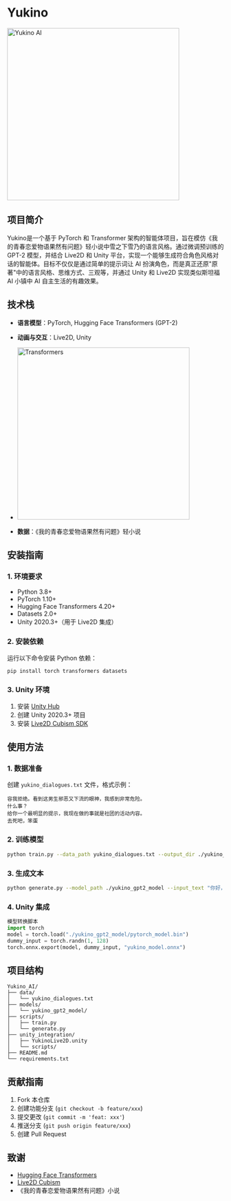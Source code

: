 
# Yukino

<img src="https://github.com/user-attachments/assets/96cddbe6-882a-47e8-bf92-16f4994fdbf6" alt="Yukino AI" width="400"/>

## 项目简介

Yukino是一个基于 PyTorch 和 Transformer 架构的智能体项目，旨在模仿《我的青春恋爱物语果然有问题》轻小说中雪之下雪乃的语言风格。通过微调预训练的 GPT-2 模型，并结合 Live2D 和 Unity 平台，实现一个能够生成符合角色风格对话的智能体。目标不仅仅是通过简单的提示词让 AI 扮演角色，而是真正还原"原著"中的语言风格、思维方式、三观等，并通过 Unity 和 Live2D 实现类似斯坦福 AI 小镇中 AI 自主生活的有趣效果。

## 技术栈

- **语言模型**：PyTorch, Hugging Face Transformers (GPT-2)
- **动画与交互**：Live2D, Unity
- <img src="https://github.com/user-attachments/assets/cea1bccf-8ce2-45f5-8480-7b4680636195" alt="Transformers" width="400"/>

- **数据**：《我的青春恋爱物语果然有问题》轻小说

## 安装指南

### 1. 环境要求

- Python 3.8+
- PyTorch 1.10+
- Hugging Face Transformers 4.20+
- Datasets 2.0+
- Unity 2020.3+（用于 Live2D 集成）

### 2. 安装依赖

运行以下命令安装 Python 依赖：
```bash
pip install torch transformers datasets
```

### 3. Unity 环境
1. 安装 [Unity Hub](https://unity.com/)
2. 创建 Unity 2020.3+ 项目
3. 安装 [Live2D Cubism SDK](https://www.live2d.com/)

## 使用方法

### 1. 数据准备
创建 `yukino_dialogues.txt` 文件，格式示例：
```text
容我拒绝。看到这男生邪恶又下流的眼神，我感到非常危险。
什么事？
给你一个最明显的提示，我现在做的事就是社团的活动内容。
去死吧，笨蛋
```

### 2. 训练模型
```bash
python train.py --data_path yukino_dialogues.txt --output_dir ./yukino_gpt2_model
```

### 3. 生成文本
```bash
python generate.py --model_path ./yukino_gpt2_model --input_text "你好，雪乃"
```

### 4. Unity 集成
```python
模型转换脚本
import torch
model = torch.load("./yukino_gpt2_model/pytorch_model.bin")
dummy_input = torch.randn(1, 128)
torch.onnx.export(model, dummy_input, "yukino_model.onnx")
```

## 项目结构
```
Yukino_AI/
├── data/
│   └── yukino_dialogues.txt
├── models/
│   └── yukino_gpt2_model/
├── scripts/
│   ├── train.py
│   └── generate.py
├── unity_integration/
│   ├── YukinoLive2D.unity
│   └── scripts/
├── README.md
└── requirements.txt
```

## 贡献指南
1. Fork 本仓库
2. 创建功能分支 (`git checkout -b feature/xxx`)
3. 提交更改 (`git commit -m 'feat: xxx'`)
4. 推送分支 (`git push origin feature/xxx`)
5. 创建 Pull Request

## 致谢
- [Hugging Face Transformers](https://github.com/huggingface/transformers)
- [Live2D Cubism](https://www.live2d.com/)
- 《我的青春恋爱物语果然有问题》小说
